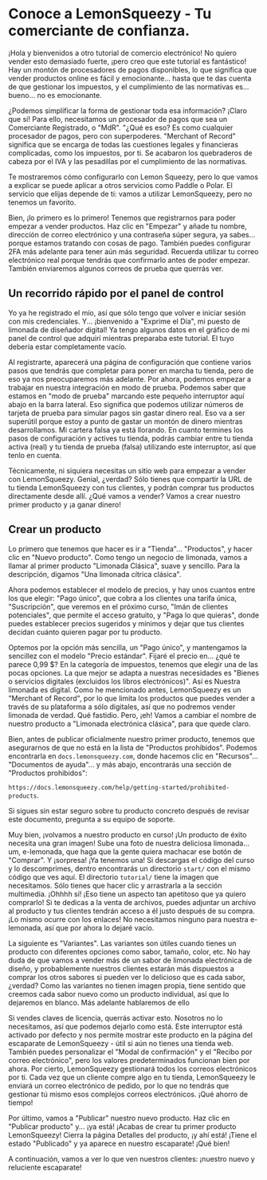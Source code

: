 # Conoce a LemonSqueezy - Tu comerciante de confianza.

¡Hola y bienvenidos a otro tutorial de comercio electrónico! No quiero vender esto demasiado fuerte, ¡pero creo que este tutorial es fantástico! Hay un montón de procesadores de pagos disponibles, lo que significa que vender productos online es fácil y emocionante... hasta que te das cuenta de que gestionar los impuestos, y el cumplimiento de las normativas es... bueno... no es emocionante.

¿Podemos simplificar la forma de gestionar toda esa información? ¡Claro que sí! Para ello, necesitamos un procesador de pagos que sea un Comerciante Registrado, o "MdR". "¿Qué es eso? Es como cualquier procesador de pagos, pero con superpoderes. "Merchant of Record" significa que se encarga de todas las cuestiones legales y financieras complicadas, como los impuestos, por ti. Se acabaron los quebraderos de cabeza por el IVA y las pesadillas por el cumplimiento de las normativas.

Te mostraremos cómo configurarlo con Lemon Squeezy, pero lo que vamos a explicar se puede aplicar a otros servicios como Paddle o Polar. El servicio que elijas depende de ti: 
vamos a utilizar LemonSqueezy, pero no tenemos un favorito.

Bien, ¡lo primero es lo primero! Tenemos que registrarnos para poder empezar a vender productos. Haz clic en "Empezar" y añade tu nombre, dirección de correo electrónico y una contraseña súper segura, ya sabes... porque estamos tratando con cosas de pago. También puedes configurar 2FA más adelante para tener aún más seguridad. Recuerda utilizar tu correo electrónico real porque tendrás que confirmarlo antes de poder empezar. También enviaremos algunos correos de prueba que querrás ver.

## Un recorrido rápido por el panel de control

Yo ya he registrado el mío, así que sólo tengo que volver e iniciar sesión con mis credenciales. Y... ¡bienvenido a "Exprime el Día", mi puesto de limonada de diseñador digital! Ya tengo algunos datos en el gráfico de mi panel de control que adquirí mientras preparaba este tutorial. El tuyo debería estar completamente vacío.

Al registrarte, aparecerá una página de configuración que contiene varios pasos que tendrás que completar para poner en marcha tu tienda, pero de eso ya nos preocuparemos más adelante. Por ahora, podemos empezar a trabajar en nuestra integración en modo de prueba. Podemos saber que estamos en "modo de prueba" marcando este pequeño interruptor aquí abajo en la barra lateral. Eso significa que podemos utilizar números de tarjeta de prueba para simular pagos sin gastar dinero real. Eso va a ser superútil porque estoy a punto de gastar un montón de dinero mientras desarrollamos. Mi cartera falsa ya está llorando. En cuanto termines los pasos de configuración y actives tu tienda, podrás cambiar entre tu tienda activa (real) y tu tienda de prueba (falsa) utilizando este interruptor, así que tenlo en cuenta.

Técnicamente, ni siquiera necesitas un sitio web para empezar a vender con LemonSqueezy. Genial, ¿verdad? Sólo tienes que compartir la URL de tu tienda LemonSqueezy con tus clientes, y podrán comprar tus productos directamente desde allí. ¿Qué vamos a vender? Vamos a crear nuestro primer producto y ¡a ganar dinero!

## Crear un producto

Lo primero que tenemos que hacer es ir a "Tienda"... "Productos", y hacer clic en "Nuevo producto". Como tengo un negocio de limonada, vamos a llamar al primer producto "Limonada Clásica", suave y sencillo. Para la descripción, digamos "Una limonada cítrica clásica".

Ahora podemos establecer el modelo de precios, y hay unos cuantos entre los que elegir: "Pago único", que cobra a los clientes una tarifa única, "Suscripción", que veremos en el próximo curso, "Imán de clientes potenciales", que permite el acceso gratuito, y "Paga lo que quieras", donde puedes establecer precios sugeridos y mínimos y dejar que tus clientes decidan cuánto quieren pagar por tu producto.

Optemos por la opción más sencilla, un "Pago único", y mantengamos la sencillez con el modelo "Precio estándar". Fijaré el precio en... ¿qué te parece 0,99 $? En la categoría de impuestos, tenemos que elegir una de las pocas opciones. La que mejor se adapta a nuestras necesidades es "Bienes o servicios digitales (excluidos los libros electrónicos)". Así es Nuestra limonada es digital. Como he mencionado antes, LemonSqueezy es un "Merchant of Record", por lo que limita los productos que puedes vender a través de su plataforma a sólo digitales, así que no podremos vender limonada de verdad. Qué fastidio. Pero, ¡eh! Vamos a cambiar el nombre de nuestro producto a "Limonada electrónica clásica", para que quede claro.

Bien, antes de publicar oficialmente nuestro primer producto, tenemos que asegurarnos de que no está en la lista de "Productos prohibidos". Podemos encontrarla en `docs.lemonsqueezy.com`, donde hacemos clic en "Recursos"... "Documentos de ayuda"... y más abajo, encontrarás una sección de "Productos prohibidos":

`https://docs.lemonsqueezy.com/help/getting-started/prohibited-products`.

Si sigues sin estar seguro sobre tu producto concreto después de revisar este documento, pregunta a su equipo de soporte.

Muy bien, ¡volvamos a nuestro producto en curso! ¡Un producto de éxito necesita una gran imagen! Sube una foto de nuestra deliciosa limonada... um, e-lemonada, que haga que la gente quiera machacar ese botón de "Comprar". Y ¡sorpresa! ¡Ya tenemos una! Si descargas el código del curso y lo descomprimes, dentro encontrarás un directorio `start/` con el mismo código que ves aquí. El directorio `tutorial/` tiene la imagen que necesitamos. Sólo tienes que hacer clic y arrastrarla a la sección multimedia. ¡Ohhhh sí! ¡Eso tiene un aspecto tan apetitoso que ya quiero comprarlo! Si te dedicas a la venta de archivos, puedes adjuntar un archivo al producto y tus clientes tendrán acceso a él justo después de su compra. ¡Lo mismo ocurre con los enlaces! No necesitamos ninguno para nuestra e-lemonada, así que por ahora lo dejaré vacío.

La siguiente es "Variantes". Las variantes son útiles cuando tienes un producto con diferentes opciones como sabor, tamaño, color, etc. No hay duda de que vamos a vender más de un sabor de limonada electrónica de diseño, y probablemente nuestros clientes estarán más dispuestos a comprar los otros sabores si pueden ver lo delicioso que es cada sabor, ¿verdad? Como las variantes no tienen imagen propia, tiene sentido que creemos cada sabor nuevo como un producto individual, así que lo dejaremos en blanco. Más adelante hablaremos de ello

Si vendes claves de licencia, querrás activar esto. Nosotros no lo necesitamos, así que podemos dejarlo como está. Este interruptor está activado por defecto y nos permite mostrar este producto en la página del escaparate de LemonSqueezy - útil si aún no tienes una tienda web. También puedes personalizar el "Modal de confirmación" y el "Recibo por correo electrónico", pero los valores predeterminados funcionan bien por ahora. Por cierto, LemonSqueezy gestionará todos los correos electrónicos por ti. Cada vez que un cliente compre algo en tu tienda, LemonSqueezy le enviará un correo electrónico de pedido, por lo que no tendrás que gestionar tú mismo esos complejos correos electrónicos. ¡Qué ahorro de tiempo!

Por último, vamos a "Publicar" nuestro nuevo producto. Haz clic en "Publicar producto" y... ¡ya está! ¡Acabas de crear tu primer producto LemonSqueezy! Cierra la página Detalles del producto, ¡y ahí está! ¡Tiene el estado "Publicado" y ya aparece en nuestro escaparate! ¡Qué bien!

A continuación, vamos a ver lo que ven nuestros clientes: ¡nuestro nuevo y reluciente escaparate!

